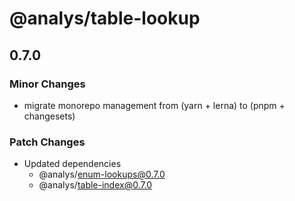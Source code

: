 # @analys/table-lookup

## 0.7.0

### Minor Changes

- migrate monorepo management from (yarn + lerna) to (pnpm + changesets)

### Patch Changes

- Updated dependencies
  - @analys/enum-lookups@0.7.0
  - @analys/table-index@0.7.0
